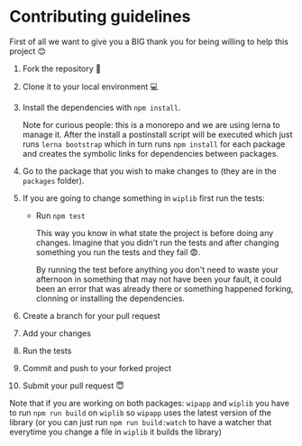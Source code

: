 # Contributing guidelines

First of all we want to give you a BIG thank you for being willing to help this project 😊

1.  Fork the repository 🍴
2.  Clone it to your local environment 💻
3.  Install the dependencies with `npm install`.

    Note for curious people: this is a monorepo and we are using lerna to manage it. After the install a postinstall script will be executed which just runs `lerna bootstrap` which in turn runs `npm install` for each package and creates the symbolic links for dependencies between packages.

4.  Go to the package that you wish to make changes to (they are in the `packages` folder).
5.  If you are going to change something in `wiplib` first run the tests:

    -   Run `npm test`

        This way you know in what state the project is before doing any changes. Imagine that you didn't run the tests and after changing something you run the tests and they fail 😨.

        By running the test before anything you don't need to waste your afternoon in something that may not have been your fault, it could been an error that was already there or something happened forking, clonning or installing the dependencies.

6.  Create a branch for your pull request
7.  Add your changes
8.  Run the tests
9.  Commit and push to your forked project
10. Submit your pull request 😇

Note that if you are working on both packages: `wipapp` and `wiplib` you have to run `npm run build` on `wiplib` so `wipapp` uses the latest version of the library (or you can just run `npm run build:watch` to have a watcher that everytime you change a file in `wiplib` it builds the library)
